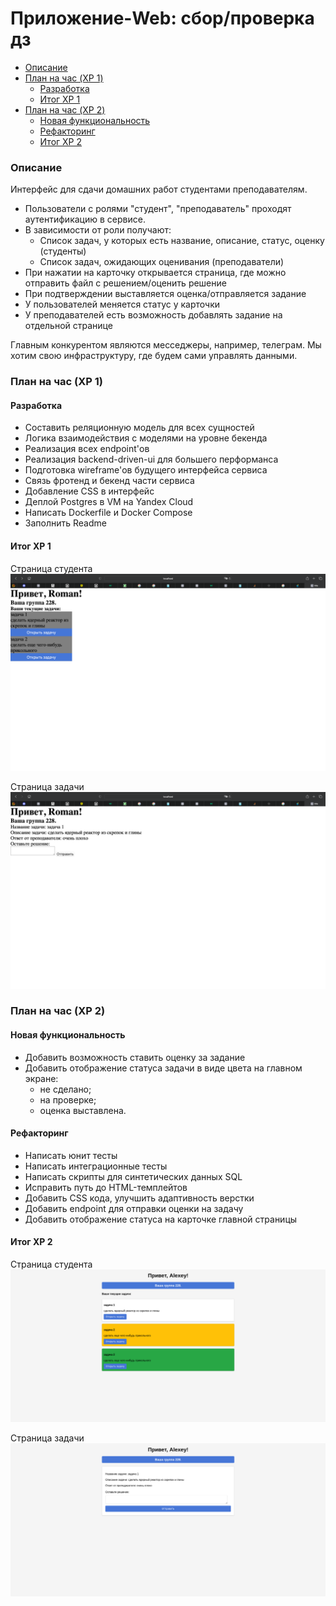 # Приложение-Web: сбор/проверка дз

- [Описание](#описание)
- [План на час (XP 1)](#план-на-час)
  - [Разработка](#разработка) 
  - [Итог XP 1](#итог-xp-1)
- [План на час (XP 2)](#план-на-час-xp-2)
  - [Новая функциональность](#новая-функциональность)
  - [Рефакторинг](#рефакторинг)
  - [Итог XP 2](#итог-xp-2)

### Описание

Интерфейс для сдачи домашних работ студентами преподавателям.

- Пользователи с ролями "студент", "преподаватель" проходят аутентификацию в сервисе.
- В зависимости от роли получают:
  - Список задач, у которых есть название, описание, статус, оценку (студенты)
  - Список задач, ожидающих оценивания (преподаватели)
- При нажатии на карточку открывается страница, где можно отправить файл с решением/оценить решение
- При подтверждении выставляется оценка/отправляется задание
- У пользователей меняется статус у карточки
- У преподавателей есть возможность добавлять задание на отдельной странице

Главным конкурентом являются месседжеры, например, телеграм. Мы хотим свою инфраструктуру, где будем сами управлять данными.

### План на час (XP 1)

#### Разработка

- Составить реляционную модель для всех сущностей
- Логика взаимодействия с моделями на уровне бекенда
- Реализация всех endpoint'ов
- Реализация backend-driven-ui для большего перформанса
- Подготовка wireframe'ов будущего интерфейса сервиса
- Связь фротенд и бекенд части сервиса
- Добавление CSS в интерфейс
- Деплой Postgres в VM на Yandex Cloud
- Написать Dockerfile и Docker Compose
- Заполнить Readme

#### Итог XP 1
Страница студента
![home1.png](img/home1.png)

Страница задачи
![task1.png](img/task1.png)

### План на час (XP 2)

#### Новая функциональность
- Добавить возможность ставить оценку за задание
- Добавить отображение статуса задачи в виде цвета на главном экране:
  - не сделано;
  - на проверке;
  - оценка выставлена.

#### Рефакторинг
- Написать юнит тесты
- Написать интеграционные тесты
- Написать скрипты для синтетических данных SQL
- Исправить путь до HTML-темплейтов
- Добавить CSS кода, улучшить адаптивность верстки
- Добавить endpoint для отправки оценки на задачу
- Добавить отображение статуса на карточке главной страницы

#### Итог XP 2

Страница студента
![home2.png](img/home2.png)

Страница задачи
![task2.png](img/task2.png)